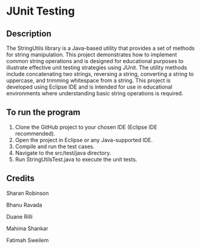 # JUnit Testing

## Description
The StringUtils library is a Java-based utility that provides a set of methods for string manipulation. This project demonstrates how to implement common string operations and is designed for educational purposes to illustrate effective unit testing strategies using JUnit. The utility methods include concatenating two strings, reversing a string, converting a string to uppercase, and trimming whitespace from a string. This project is developed using Eclipse IDE and is intended for use in educational environments where understanding basic string operations is required.

## To run the program
1. Clone the GitHub project to your chosen IDE (Eclipse IDE recommended).
2. Open the project in Eclipse or any Java-supported IDE.
3. Compile and run the test cases.
4. Navigate to the src/test/java directory.
5. Run StringUtilsTest.java to execute the unit tests.

## Credits
Sharan Robinson

Bhanu Ravada

Duane Rilli

Mahima Shankar

Fatimah Sweilem

